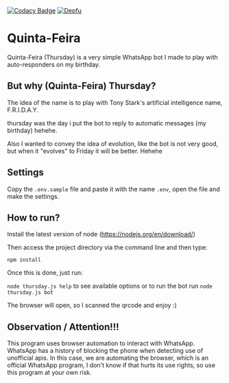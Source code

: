 [![Codacy Badge](https://app.codacy.com/project/badge/Grade/cb029ac75551403c956b2a61209ddf27)](https://www.codacy.com/gh/dsaouda/quinta-feira/dashboard?utm_source=github.com&amp;utm_medium=referral&amp;utm_content=dsaouda/quinta-feira&amp;utm_campaign=Badge_Grade)
[![Depfu](https://badges.depfu.com/badges/81ca77d532e5c0006c9f195ea91ec86a/overview.svg)](https://depfu.com/github/dsaouda/quinta-feira?project_id=28278)

# Quinta-Feira

Quinta-Feira (Thursday) is a very simple WhatsApp bot I made to play with auto-responders on my birthday.

## But why (Quinta-Feira) Thursday?
The idea of the name is to play with Tony Stark's artificial intelligence name, F.R.I.D.A.Y.

thursday was the day i put the bot to reply to automatic messages (my birthday) hehehe.

Also I wanted to convey the idea of evolution, like the bot is not very good, but when it "evolves" to Friday it will be better. Hehehe

## Settings

Copy the `.env.sample` file and paste it with the name `.env`, open the file and make the settings.

## How to run?

Install the latest version of node (https://nodejs.org/en/download/)

Then access the project directory via the command line and then type:

`npm install`

Once this is done, just run:

`node thursday.js help` to see available options or to run the bot run `node thursday.js bot`

The browser will open, so I scanned the qrcode and enjoy :)

## Observation / Attention!!!

This program uses browser automation to interact with WhatsApp. WhatsApp has a history of blocking the phone when detecting use of unofficial apis. In this case, we are automating the browser, which is an official WhatsApp program, I don't know if that hurts its use rights, so use this program at your own risk.
